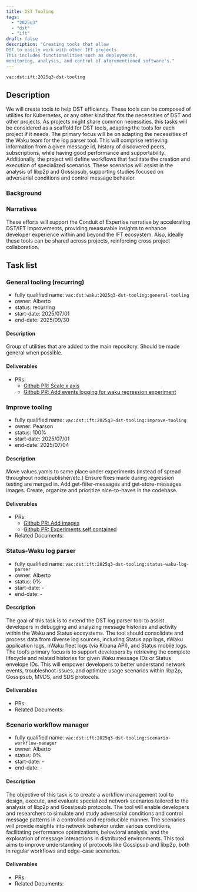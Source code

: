 ```yaml
---
title: DST Tooling
tags:
  - "2025q3"
  - "dst"
  - "ift"
draft: false
description: "Creating tools that allow
DST to easily work with other IFT projects.
This includes functionalities such as deployments,
monitoring, analysis, and control of aforementioned software's."
---
```


`vac:dst:ift:2025q3-dst-tooling`

## Description

We will create tools to help DST efficiency.
These tools can be composed of utilities for Kubernetes,
or any other kind that fits the necessities of DST and other projects.
As projects might share common necessities, this tasks will be considered
as a scaffold for DST tools, adapting the tools for each project if it needs.
The primary focus will be on adapting the necessities of the Waku team for
the log parser tool. This will comprise retrieving information from a given
message id, history of discovered peers, subscriptions, while having good 
performance and supportability.
Additionally, the project will define workflows that facilitate the creation
and execution of specialized scenarios. These scenarios will assist in 
the analysis of libp2p and Gossipsub, supporting studies focused on 
adversarial conditions and control message behavior.


### Background

### Narratives

These efforts will support the Conduit of Expertise narrative by
accelerating DST/IFT Improvements,
providing measurable insights
to enhance developer experience
within and beyond the IFT ecosystem.
Also, ideally these tools can be shared across projects, 
reinforcing cross project collaboration.


## Task list

### General tooling (recurring)

* fully qualified name: `vac:dst:waku:2025q3-dst-tooling:general-tooling`
* owner: Alberto
* status: recurring
* start-date: 2025/07/01
* end-date: 2025/09/30

#### Description
Group of utilities that are added to the main repository.
Should be made general when possible.

#### Deliverables
- PRs:
  - [Github PR: Scale x axis](https://github.com/vacp2p/10ksim/pull/76)
  - [Github PR: Add events logging for waku regression experiment](https://github.com/vacp2p/10ksim/pull/78)


### Improve tooling

* fully qualified name: `vac:dst:ift:2025q3-dst-tooling:improve-tooling`
* owner: Pearson
* status: 100%
* start-date: 2025/07/01
* end-date: 2025/07/04

#### Description
Move values.yamls to same place under experiments (instead of spread throughout node/publisher/etc.)
Ensure fixes made during regression testing are merged in.
Add get-filter-messages and get-store-messages images.
Create, organize and prioritize nice-to-haves in the codebase.

#### Deliverables
- PRs:
  - [Github PR: Add images](https://github.com/vacp2p/10ksim/pull/74)
  - [Github PR: Experiments self contained](https://github.com/vacp2p/10ksim/pull/75)
- Related Documents:


### Status-Waku log parser

* fully qualified name: `vac:dst:ift:2025q3-dst-tooling:status-waku-log-parser`
* owner: Alberto
* status: 0%
* start-date: -
* end-date: -

#### Description
The goal of this task is to extend the DST log parser tool to 
assist developers in debugging and analyzing message histories and activity 
within the Waku and Status ecosystems. The tool should consolidate and 
process data from diverse log sources, including Status app logs, 
nWaku application logs, nWaku fleet logs (via Kibana API), and 
Status mobile logs.
The tool’s primary focus is to support developers by retrieving the 
complete lifecycle and related histories for given Waku message IDs or 
Status envelope IDs. This will empower developers to better understand 
network events, troubleshoot issues, and optimize usage scenarios within 
libp2p, Gossipsub, MVDS, and SDS protocols.

#### Deliverables
- PRs:
- Related Documents:


### Scenario workflow manager

* fully qualified name: `vac:dst:ift:2025q3-dst-tooling:scenario-workflow-manager`
* owner: Alberto
* status: 0%
* start-date: -
* end-date: -

#### Description
The objective of this task is to create a workflow management tool to design, 
execute, and evaluate specialized network scenarios tailored to the analysis of 
libp2p and Gossipsub protocols. The tool will enable developers and researchers
to simulate and study adversarial conditions and control message patterns in a 
controlled and reproducible manner.
The scenarios will provide insights into network behavior under various conditions, 
facilitating performance optimizations, behavioral analysis, and the exploration of
message interactions in distributed environments. This tool aims to 
improve understanding of protocols like Gossipsub and libp2p, both in regular 
workflows and edge-case scenarios.

#### Deliverables
- PRs:
- Related Documents:
